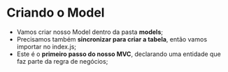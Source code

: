 # Criando o Model

- Vamos criar nosso Model dentro da pasta **models**;
- Precisamos também **sincronizar para criar a tabela**, então vamos importar no index.js;
- Este é o **primeiro passo do nosso MVC**, declarando uma entidade que faz parte da regra de negócios;
